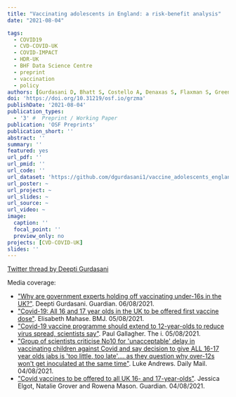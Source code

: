 ```yaml
---
title: "Vaccinating adolescents in England: a risk-benefit analysis"
date: "2021-08-04"

tags:
  - COVID19
  - CVD-COVID-UK
  - COVID-IMPACT
  - HDR-UK
  - BHF Data Science Centre
  - preprint
  - vaccination
  - policy
authors: [Gurdasani D, Bhatt S, Costello A, Denaxas S, Flaxman S, Greenhalgh T, Griffin S, Hyde Z, Katzourakis A, McKee M, Michie S, Ratmann O, Reicher S, Scally G, Tomlinson C, Yates C, Ziauddeen H & Pagel C]
doi: 'https://doi.org/10.31219/osf.io/grzma'
publishDate: '2021-08-04'
publication_types:
  - '3' #  Preprint / Working Paper
publication: 'OSF Preprints'
publication_short: ''
abstract: ''
summary: ''
featured: yes
url_pdf: ''
url_pmid: ''
url_code: ''
url_dataset: 'https://github.com/dgurdasani1/vaccine_adolescents_england'
url_poster: ~
url_project: ~
url_slides: ~
url_source: ~
url_video: ~
image:
  caption: ''
  focal_point: ''
  preview_only: no
projects: [CVD-COVID-UK]
slides: ''
---
```


[Twitter thread by Deepti Gurdasani](https://twitter.com/dgurdasani1/status/1422911517201141762?s=20)

Media coverage:

* ["Why are government experts holding off vaccinating under-16s in the UK?"](https://www.theguardian.com/commentisfree/2021/aug/06/uk-government-experts-vaccinating-under-16s). Deepti Gurdasani. Guardian. 06/08/2021.
* ["Covid-19: All 16 and 17 year olds in the UK to be offered first vaccine dose"](https://doi.org/10.1136/bmj.n1958). Elisabeth Mahase. BMJ. 05/08/2021.
* ["Covid-19 vaccine programme should extend to 12-year-olds to reduce virus spread, scientists say"](https://inews.co.uk/news/health/covid-19-vaccine-programme-12-year-olds-jcvi-advice-1135541). Paul Gallagher. The i. 05/08/2021.
* ["Group of scientists criticise No10 for 'unacceptable' delay in vaccinating children against Covid and say decision to give ALL 16-17 year olds jabs is 'too little, too late'.... as they question why over-12s won't get inoculated at the same time"](https://www.dailymail.co.uk/news/article-9861827/Group-scientists-criticise-No10-unacceptable-delay-vaccinating-children-against-Covid.html). Luke Andrews. Daily Mail. 04/08/2021.
* ["Covid vaccines to be offered to all UK 16- and 17-year-olds"](https://www.theguardian.com/world/2021/aug/04/covid-vaccines-to-be-offered-to-all-uk-16-and-17-year-olds). Jessica Elgot, Natalie Grover and Rowena Mason. Guardian. 04/08/2021.
